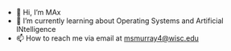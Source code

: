 - 👋 Hi, I’m MAx
- 🌱 I’m currently learning about Operating Systems and Artificial INtelligence
- 📫 How to reach me via email at msmurray4@wisc.edu
